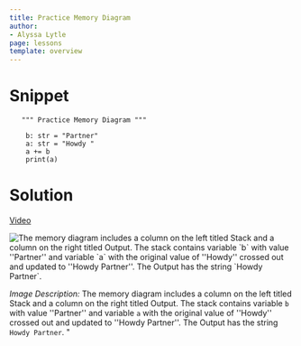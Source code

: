 ```yaml
---
title: Practice Memory Diagram
author:
- Alyssa Lytle
page: lessons
template: overview
---
```


# Snippet
<pre>
<code class="python">   """ Practice Memory Diagram """

    b: str = "Partner"
    a: str = "Howdy "
    a += b
    print(a)
</code></pre>

# Solution

[Video](https://youtu.be/ihPlv30PAeg?si=cjvtNKLicOluykVU)

<img class="img-fluid" src="/static/assets/f23/basic-00-sol.png" alt="The memory diagram includes a column on the left titled Stack and a column on the right titled Output. The stack contains variable `b` with value ''Partner'' and variable `a` with the original value of ''Howdy'' crossed out and updated to ''Howdy Partner''. The Output has the string `Howdy Partner`. "  />

*Image Description:* The memory diagram includes a column on the left titled Stack and a column on the right titled Output. The stack contains variable `b` with value ''Partner'' and variable `a` with the original value of ''Howdy'' crossed out and updated to ''Howdy Partner''. The Output has the string `Howdy Partner`. "